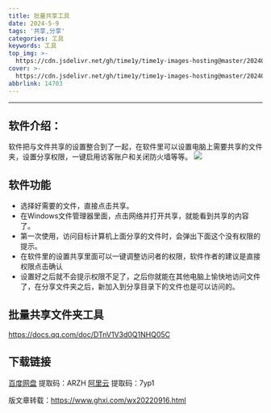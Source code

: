 ```yaml
---
title: 批量共享工具
date: 2024-5-9
tags: '共享,分享'
categories: 工具
keywords: 工具
top_img: >-
  https://cdn.jsdelivr.net/gh/time1y/time1y-images-hosting@master/20240509/202209162-.6kwvc4kz2gk0.webp
cover: >-
  https://cdn.jsdelivr.net/gh/time1y/time1y-images-hosting@master/20240509/202209162-.6kwvc4kz2gk0.webp
abbrlink: 14703
---
```


----------

## 软件介绍：
软件把与文件共享的设置整合到了一起，在软件里可以设置电脑上需要共享的文件夹，设置分享权限，一键启用访客账户和关闭防火墙等等。
![](https://cdn.jsdelivr.net/gh/time1y/time1y-images-hosting@master/20240509/202209162-.6kwvc4kz2gk0.webp)

## 软件功能
- 选择好需要的文件，直接点击共享。
- 在Windows文件管理器里面，点击网络并打开共享，就能看到共享的内容了。
- 第一次使用，访问目标计算机上面分享的文件时，会弹出下面这个没有权限的提示。
- 在软件里的设置共享里面可以一键调整访问者的权限，软件作者的建议是直接权限点击确认
- 设置好之后就不会提示权限不足了，之后你就能在其他电脑上愉快地访问文件了，在分享文件夹之后，新加入到分享目录下的文件也是可以访问的。
  
 ## 批量共享文件夹工具
https://docs.qq.com/doc/DTnV1V3d0Q1NHQ05C

## 下载链接
[百度网盘](https://pan.baidu.com/s/1zpCaHN0BBPyoYlMtrJ42ag?pwd=ARZH)    提取码：ARZH
[阿里云](https://www.alipan.com/s/DouJWXiyP7m)        提取码：7yp1




版文章转载：https://www.ghxi.com/wx20220916.html